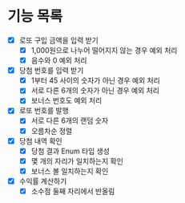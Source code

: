 # 기능 목록

- [x] 로또 구입 금액을 입력 받기
  - [x] 1,000원으로 나누어 떨어지지 않는 경우 예외 처리
  - [x] 음수와 0 예외 처리
- [x] 당첨 번호를 입력 받기
  - [x] 1부터 45 사이의 숫자가 아닌 경우 예외 처리
  - [x] 서로 다른 6개의 숫자가 아닌 경우 예외 처리
  - [x] 보너스 번호도 예외 처리
- [x] 로또 번호를 발행
  - [x] 서로 다른 6개의 랜덤 숫자
  - [x] 오름차순 정렬
- [x] 당첨 내역 확인
  - [x] 당첨 결과 Enum 타입 생성
  - [x] 몇 개의 자리가 일치하는지 확인
  - [x] 보너스 볼 일치하는지 확인
- [x] 수익률 계산하기
  - [x] 소수점 둘째 자리에서 반올림
